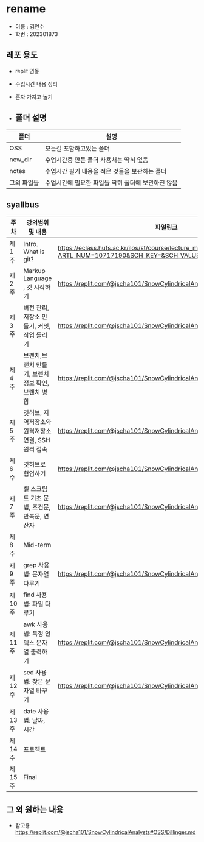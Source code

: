 # rename

- 이름 : 김연수
- 학번 : 202301873

## 레포 용도
- replit 연동
- 수업시간 내용 정리
- 혼자 가지고 놀기

- ## 폴더 설명

| 폴더 | 설명 |
| ------ | ------ |
| OSS | 모든걸 포함하고있는 폴더 |
| new_dir | 수업시간중 만든 폴더 사용처는 딱히 없음 |
| notes | 수업시간 필기 내용을 적은 것들을 보관하는 폴더 |
| 그외 파일들 | 수업시간에 필요한 파일들 딱히 폴더에 보관하진 않음 |

## syallbus

| 주차 | 강의범위 및 내용 | 파일링크 |
| ------ | ------ | ------ |
| 제 1주 | Intro. What is git? | https://eclass.hufs.ac.kr/ilos/st/course/lecture_material_view_form.acl?ARTL_NUM=10717190&SCH_KEY=&SCH_VALUE=&display=1&start=1 |
| 제 2주 | Markup Language , 깃 시작하기 | https://replit.com/@jscha101/SnowCylindricalAnalysts#OSS/notes/w2.txt |
| 제 3주 | 버전 관리, 저장소 만들기, 커밋, 작업 돌리기 | https://replit.com/@jscha101/SnowCylindricalAnalysts#OSS/notes/w3.txt | 
| 제 4주 | 브랜치,브랜치 만들기, 브랜치 정보 확인, 브랜치 병합  | https://replit.com/@jscha101/SnowCylindricalAnalysts#OSS/notes/w4.txt |
| 제 5주 | 깃허브, 지역저장소와 원격저장소 연결, SSH 원격 접속  | https://replit.com/@jscha101/SnowCylindricalAnalysts#OSS/notes/w5.md |
| 제 6주 | 	깃허브로 협업하기 | https://replit.com/@jscha101/SnowCylindricalAnalysts#OSS/notes/w6.md |
| 제 7주 | 셸 스크립트 기초 문법, 조건문, 반복문, 연산자  | https://replit.com/@jscha101/SnowCylindricalAnalysts#OSS/notes/w7.md |
| 제 8주 | Mid-term |
| 제 9주 | grep 사용법: 문자열 다루기 | https://replit.com/@jscha101/SnowCylindricalAnalysts#OSS/notes/w9.md |
| 제 10주 | find 사용법: 파일 다루기 |
| 제 11주 | awk 사용법: 특정 인텍스 문자열 출력하기 | https://replit.com/@jscha101/SnowCylindricalAnalysts#OSS/notes/w11.md |
| 제 12주 | sed 사용법: 찾은 문자열 바꾸기 | https://replit.com/@jscha101/SnowCylindricalAnalysts#OSS/notes/w12.md |
| 제 13주 | date 사용법: 날짜, 시간 |
| 제 14주 | 프로젝트 |
| 제 15주 | Final |


## 그 외 원하는 내용
- 참고용 https://replit.com/@jscha101/SnowCylindricalAnalysts#OSS/Dillinger.md
